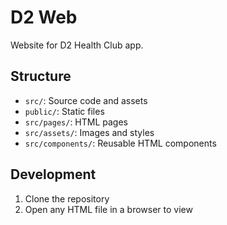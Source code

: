 # D2 Web

Website for D2 Health Club app.

## Structure

- `src/`: Source code and assets
- `public/`: Static files
- `src/pages/`: HTML pages
- `src/assets/`: Images and styles
- `src/components/`: Reusable HTML components

## Development

1. Clone the repository
2. Open any HTML file in a browser to view 